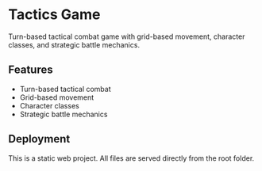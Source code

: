# Tactics Game

Turn-based tactical combat game with grid-based movement, character classes, and strategic battle mechanics.

## Features
- Turn-based tactical combat
- Grid-based movement
- Character classes
- Strategic battle mechanics

## Deployment
This is a static web project. All files are served directly from the root folder.
